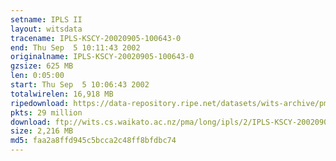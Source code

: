 ```yaml
---
setname: IPLS II
layout: witsdata
tracename: IPLS-KSCY-20020905-100643-0
end: Thu Sep  5 10:11:43 2002
originalname: IPLS-KSCY-20020905-100643-0
gzsize: 625 MB
len: 0:05:00
start: Thu Sep  5 10:06:43 2002
totalwirelen: 16,918 MB
ripedownload: https://data-repository.ripe.net/datasets/wits-archive/pma/long/ipls/2/IPLS-KSCY-20020905-100643-0.gz
pkts: 29 million
download: ftp://wits.cs.waikato.ac.nz/pma/long/ipls/2/IPLS-KSCY-20020905-100643-0.gz
size: 2,216 MB
md5: faa2a8ffd945c5bcca2c48ff8bfdbc74
---
```

